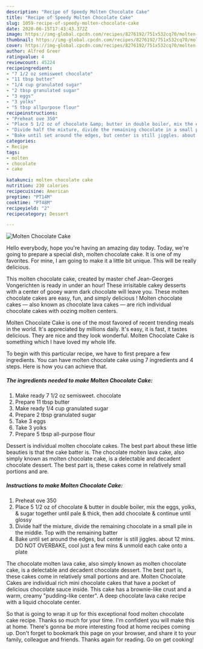 ```yaml
---
description: "Recipe of Speedy Molten Chocolate Cake"
title: "Recipe of Speedy Molten Chocolate Cake"
slug: 1059-recipe-of-speedy-molten-chocolate-cake
date: 2020-06-15T17:43:43.372Z
image: https://img-global.cpcdn.com/recipes/8276192/751x532cq70/molten-chocolate-cake-recipe-main-photo.jpg
thumbnail: https://img-global.cpcdn.com/recipes/8276192/751x532cq70/molten-chocolate-cake-recipe-main-photo.jpg
cover: https://img-global.cpcdn.com/recipes/8276192/751x532cq70/molten-chocolate-cake-recipe-main-photo.jpg
author: Alfred Greer
ratingvalue: 4
reviewcount: 45224
recipeingredient:
- "7 1/2 oz semisweet chocolate"
- "11 tbsp butter"
- "1/4 cup granulated sugar"
- "2 tbsp granulated sugar"
- "3 eggs"
- "3 yolks"
- "5 tbsp allpurpose flour"
recipeinstructions:
- "Preheat ove 350"
- "Place 5 1/2 oz of chocolate &amp; butter in double boiler, mix the eggs, yolks, &amp; sugar together until pale &amp; thick, then add chocolate &amp; continue until glossy"
- "Divide half the mixture, divide the remaining chocolate in a small pile in the middle. Top with the remaining batter"
- "Bake until set around the edges, but center is still jiggles. about 12 mins. DO NOT OVERBAKE, cool just a few mins &amp; unmold each cake onto a plate"
categories:
- Recipe
tags:
- molten
- chocolate
- cake

katakunci: molten chocolate cake 
nutrition: 230 calories
recipecuisine: American
preptime: "PT14M"
cooktime: "PT48M"
recipeyield: "2"
recipecategory: Dessert

---
```



![Molten Chocolate Cake](https://img-global.cpcdn.com/recipes/8276192/751x532cq70/molten-chocolate-cake-recipe-main-photo.jpg)

Hello everybody, hope you're having an amazing day today. Today, we're going to prepare a special dish, molten chocolate cake. It is one of my favorites. For mine, I am going to make it a little bit unique. This will be really delicious.

This molten chocolate cake, created by master chef Jean-Georges Vongerichten is ready in under an hour! These irrisitable cakey desserts with a center of gooey warm dark chocolate will leave you. These molten chocolate cakes are easy, fun, and simply delicious ! Molten chocolate cakes — also known as chocolate lava cakes — are rich individual chocolate cakes with oozing molten centers.

Molten Chocolate Cake is one of the most favored of recent trending meals in the world. It's appreciated by millions daily. It's easy, it is fast, it tastes delicious. They are nice and they look wonderful. Molten Chocolate Cake is something which I have loved my whole life.


To begin with this particular recipe, we have to first prepare a few ingredients. You can have molten chocolate cake using 7 ingredients and 4 steps. Here is how you can achieve that.

<!--inarticleads1-->

##### The ingredients needed to make Molten Chocolate Cake:

1. Make ready 7 1/2 oz semisweet. chocolate
1. Prepare 11 tbsp butter
1. Make ready 1/4 cup granulated sugar
1. Prepare 2 tbsp granulated sugar
1. Take 3 eggs
1. Take 3 yolks
1. Prepare 5 tbsp all-purpose flour


Dessert is individual molten chocolate cakes. The best part about these little beauties is that the cake batter is. The chocolate molten lava cake, also simply known as molten chocolate cake, is a delectable and decadent chocolate dessert. The best part is, these cakes come in relatively small portions and are. 

<!--inarticleads2-->

##### Instructions to make Molten Chocolate Cake:

1. Preheat ove 350
1. Place 5 1/2 oz of chocolate &amp; butter in double boiler, mix the eggs, yolks, &amp; sugar together until pale &amp; thick, then add chocolate &amp; continue until glossy
1. Divide half the mixture, divide the remaining chocolate in a small pile in the middle. Top with the remaining batter
1. Bake until set around the edges, but center is still jiggles. about 12 mins. DO NOT OVERBAKE, cool just a few mins &amp; unmold each cake onto a plate


The chocolate molten lava cake, also simply known as molten chocolate cake, is a delectable and decadent chocolate dessert. The best part is, these cakes come in relatively small portions and are. Molten Chocolate Cakes are individual rich mini chocolate cakes that have a pocket of delicious chocolate sauce inside. This cake has a brownie-like crust and a warm, creamy &#34;pudding-like center&#34;. A deep chocolate lava cake recipe with a liquid chocolate center. 

So that is going to wrap it up for this exceptional food molten chocolate cake recipe. Thanks so much for your time. I'm confident you will make this at home. There's gonna be more interesting food at home recipes coming up. Don't forget to bookmark this page on your browser, and share it to your family, colleague and friends. Thanks again for reading. Go on get cooking!

